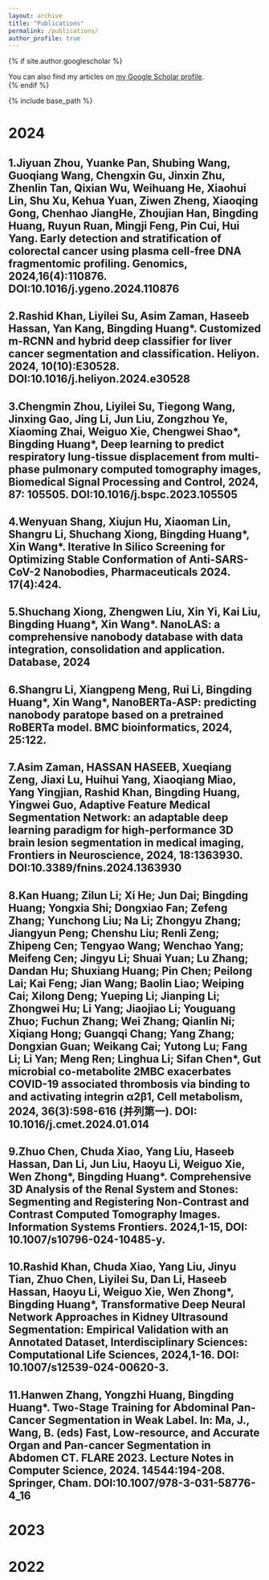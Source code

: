 ```yaml
---
layout: archive
title: "Publications"
permalink: /publications/
author_profile: true
---
```


{% if site.author.googlescholar %}
  <div class="wordwrap">You can also find my articles on <a href="{{site.author.googlescholar}}">my Google Scholar profile</a>.</div>
{% endif %}

{% include base_path %}

# 2024

## 1.Jiyuan Zhou, Yuanke Pan, Shubing Wang, Guoqiang Wang, Chengxin Gu, Jinxin Zhu, Zhenlin Tan, Qixian Wu, Weihuang He, Xiaohui Lin, Shu Xu, Kehua Yuan, Ziwen Zheng, Xiaoqing Gong, Chenhao JiangHe, Zhoujian Han, Bingding Huang, Ruyun Ruan, Mingji Feng, Pin Cui, Hui Yang. Early detection and stratification of colorectal cancer using plasma cell-free DNA fragmentomic profiling. Genomics, 2024,16(4):110876. DOI:10.1016/j.ygeno.2024.110876
##  2.Rashid Khan, Liyilei Su, Asim Zaman, Haseeb Hassan, Yan Kang, Bingding Huang*. Customized m-RCNN and hybrid deep classifier for liver cancer segmentation and classification. Heliyon. 2024, 10(10):E30528. DOI:10.1016/j.heliyon.2024.e30528
## 3.Chengmin Zhou, Liyilei Su, Tiegong Wang, Jinxing Gao, Jing Li, Jun Liu, Zongzhou Ye, Xiaoming Zhai, Weiguo Xie, Chengwei Shao*, Bingding Huang*, Deep learning to predict respiratory lung-tissue displacement from multi-phase pulmonary computed tomography images, Biomedical Signal Processing and Control, 2024, 87: 105505. DOI:10.1016/j.bspc.2023.105505
## 4.Wenyuan Shang, Xiujun Hu, Xiaoman Lin, Shangru Li, Shuchang Xiong, Bingding Huang*, Xin Wang*. Iterative In Silico Screening for Optimizing Stable Conformation of Anti-SARS-CoV-2 Nanobodies, Pharmaceuticals 2024. 17(4):424. 
## 5.Shuchang Xiong, Zhengwen Liu, Xin Yi, Kai Liu, Bingding Huang*, Xin Wang*. NanoLAS: a comprehensive nanobody database with data integration, consolidation and application. Database, 2024
## 6.Shangru Li, Xiangpeng Meng, Rui Li, Bingding Huang*, Xin Wang*, NanoBERTa-ASP: predicting nanobody paratope based on a pretrained RoBERTa model. BMC bioinformatics, 2024, 25:122.
## 7.Asim Zaman, HASSAN HASEEB, Xueqiang Zeng, Jiaxi Lu, Huihui Yang, Xiaoqiang Miao, Yang Yingjian, Rashid Khan, Bingding Huang, Yingwei Guo, Adaptive Feature Medical Segmentation Network: an adaptable deep learning paradigm for high-performance 3D brain lesion segmentation in medical imaging, Frontiers in Neuroscience, 2024, 18:1363930. DOI:10.3389/fnins.2024.1363930
## 8.Kan Huang; Zilun Li; Xi He; Jun Dai; Bingding Huang; Yongxia Shi; Dongxiao Fan; Zefeng Zhang; Yunchong Liu; Na Li; Zhongyu Zhang; Jiangyun Peng; Chenshu Liu; Renli Zeng; Zhipeng Cen; Tengyao Wang; Wenchao Yang; Meifeng Cen; Jingyu Li; Shuai Yuan; Lu Zhang; Dandan Hu; Shuxiang Huang; Pin Chen; Peilong Lai; Kai Feng; Jian Wang; Baolin Liao; Weiping Cai; Xilong Deng; Yueping Li; Jianping Li; Zhongwei Hu; Li Yang; Jiaojiao Li; Youguang Zhuo; Fuchun Zhang; Wei Zhang; Qianlin Ni; Xiqiang Hong; Guangqi Chang; Yang Zhang; Dongxian Guan; Weikang Cai; Yutong Lu; Fang Li; Li Yan; Meng Ren; Linghua Li; Sifan Chen*, Gut microbial co-metabolite 2MBC exacerbates COVID-19 associated thrombosis via binding to and activating integrin α2β1, Cell metabolism, 2024, 36(3):598-616 (并列第一). DOI: 10.1016/j.cmet.2024.01.014
## 9.Zhuo Chen, Chuda Xiao, Yang Liu, Haseeb Hassan, Dan Li, Jun Liu, Haoyu Li, Weiguo Xie, Wen Zhong*, Bingding Huang*. Comprehensive 3D Analysis of the Renal System and Stones: Segmenting and Registering Non-Contrast and Contrast Computed Tomography Images. Information Systems Frontiers. 2024,1-15,  DOI: 10.1007/s10796-024-10485-y. 
## 10.Rashid Khan, Chuda Xiao, Yang Liu, Jinyu Tian, Zhuo Chen, Liyilei Su, Dan Li, Haseeb Hassan, Haoyu Li, Weiguo Xie, Wen Zhong*, Bingding Huang*, Transformative Deep Neural Network Approaches in Kidney Ultrasound Segmentation: Empirical Validation with an Annotated Dataset, Interdisciplinary Sciences: Computational Life Sciences, 2024,1-16. DOI: 10.1007/s12539-024-00620-3.
## 11.Hanwen Zhang, Yongzhi Huang, Bingding Huang*. Two-Stage Training for Abdominal Pan-Cancer Segmentation in Weak Label. In: Ma, J., Wang, B. (eds) Fast, Low-resource, and Accurate Organ and Pan-cancer Segmentation in Abdomen CT. FLARE 2023. Lecture Notes in Computer Science, 2024. 14544:194-208. Springer, Cham. DOI:10.1007/978-3-031-58776-4_16

2023
====

2022
====
